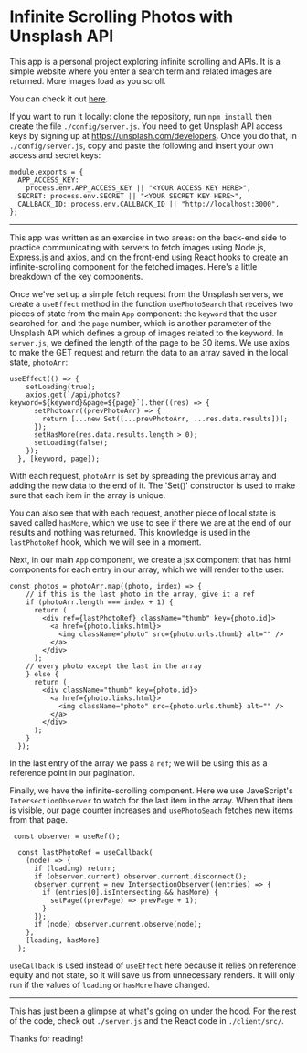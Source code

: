 # Infinite Scrolling Photos with Unsplash API

This app is a personal project exploring infinite scrolling and APIs. It is a simple website where you enter a search term and related images are returned. More images load as you scroll.

You can check it out [here](https://www.sunkenworld.com/photo-search). 

If you want to run it locally: clone the repository, run `npm install` then create the file `./config/server.js`. You need to get Unsplash API access keys by signing up at https://unsplash.com/developers. Once you do that, in `./config/server.js`, copy and paste the following and insert your own access and secret keys:

```
module.exports = {
  APP_ACCESS_KEY:
    process.env.APP_ACCESS_KEY || "<YOUR ACCESS KEY HERE>",
  SECRET: process.env.SECRET || "<YOUR SECRET KEY HERE>",
  CALLBACK_ID: process.env.CALLBACK_ID || "http://localhost:3000",
};
```
***
This app was written as an exercise in two areas: on the back-end side to practice communicating with servers to fetch images using Node.js, Express.js and axios, and on the front-end using React hooks to create an infinite-scrolling component for the fetched images. Here's a little breakdown of the key components.

Once we've set up a simple fetch request from the Unsplash servers, we create a `useEffect` method in the function `usePhotoSearch` that receives two pieces of state from the main `App` component: the `keyword` that the user searched for, and the `page` number, which is another parameter of the Unsplash API which defines a group of images related to the keyword. In `server.js`, we defined the length of the page to be 30 items. We use axios to make the GET request and return the data to an array saved in the local state, `photoArr`:

```
useEffect(() => {
    setLoading(true);
    axios.get(`/api/photos?keyword=${keyword}&page=${page}`).then((res) => {
      setPhotoArr((prevPhotoArr) => {
        return [...new Set([...prevPhotoArr, ...res.data.results])];
      });
      setHasMore(res.data.results.length > 0);
      setLoading(false);
    });
  }, [keyword, page]);
```

With each request, `photoArr` is set by spreading the previous array and adding the new data to the end of it. The 'Set()' constructor is used to make sure that each item in the array is unique.

You can also see that with each request, another piece of local state is saved called `hasMore`, which we use to see if there we are at the end of our results and nothing was returned. This knowledge is used in the `lastPhotoRef` hook, which we will see in a moment.

Next, in our main `App` component, we create a jsx component that has html components for each entry in our array, which we will render to the user: 

```
const photos = photoArr.map((photo, index) => {
    // if this is the last photo in the array, give it a ref
    if (photoArr.length === index + 1) {
      return (
        <div ref={lastPhotoRef} className="thumb" key={photo.id}>
          <a href={photo.links.html}>
            <img className="photo" src={photo.urls.thumb} alt="" />
          </a>
        </div>
      );
    // every photo except the last in the array
    } else {
      return (
        <div className="thumb" key={photo.id}>
          <a href={photo.links.html}>
            <img className="photo" src={photo.urls.thumb} alt="" />
          </a>
        </div>
      );
    }
  });
```

In the last entry of the array we pass a `ref`; we will be using this as a reference point in our pagination.

Finally, we have the infinite-scrolling component. Here we use JaveScript's `IntersectionObserver` to watch for the last item in the array. When that item is visible, our page counter increases and `usePhotoSeach` fetches new items from that page.

```
 const observer = useRef();

  const lastPhotoRef = useCallback(
    (node) => {
      if (loading) return;
      if (observer.current) observer.current.disconnect();
      observer.current = new IntersectionObserver((entries) => {
        if (entries[0].isIntersecting && hasMore) {
          setPage((prevPage) => prevPage + 1);
        }
      });
      if (node) observer.current.observe(node);
    },
    [loading, hasMore]
  );
```

`useCallback` is used instead of `useEffect` here because it relies on reference equity and not state, so it will save us from unnecessary renders. It will only run if the values of `loading` or `hasMore` have changed.

***

This has just been a glimpse at what's going on under the hood. For the rest of the code, check out `./server.js` and the React code in `./client/src/`.

Thanks for reading!
